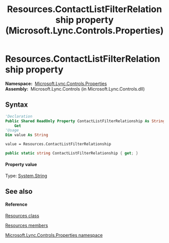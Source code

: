 ﻿---
title: Resources.ContactListFilterRelationship property  (Microsoft.Lync.Controls.Properties)
TOCTitle: 'ContactListFilterRelationship property '
ms:assetid: P:Microsoft.Lync.Controls.Properties.Resources.ContactListFilterRelationship_DI_3_UC_OCS14MrefLyncWPF
ms:mtpsurl: https://msdn.microsoft.com/en-us/library/microsoft.lync.controls.properties.resources.contactlistfilterrelationship_di_3_uc_ocs14mreflyncwpf(v=office.15)
ms:contentKeyID: 48600273
ms.date: 07/28/2014
mtps_version: v=office.15
f1_keywords:
- Microsoft.Lync.Controls.Properties.Resources.ContactListFilterRelationship
dev_langs:
- CSharp
- JScript
- VB
- other
---

# Resources.ContactListFilterRelationship property

**Namespace:**  [Microsoft.Lync.Controls.Properties](microsoft-lync-controls-properties-namespace_1.md)  
**Assembly:**  Microsoft.Lync.Controls (in Microsoft.Lync.Controls.dll)

## Syntax

``` vb
'Declaration
Public Shared ReadOnly Property ContactListFilterRelationship As String
    Get
'Usage
Dim value As String

value = Resources.ContactListFilterRelationship
```

``` csharp
public static string ContactListFilterRelationship { get; }
```

#### Property value

Type: [System.String](http://msdn2.microsoft.com/en-us/library/s1wwdcbf)  

## See also

#### Reference

[Resources class](resources-class-microsoft-lync-controls-properties_1.md)

[Resources members](resources-members-microsoft-lync-controls-properties_1.md)

[Microsoft.Lync.Controls.Properties namespace](microsoft-lync-controls-properties-namespace_1.md)

